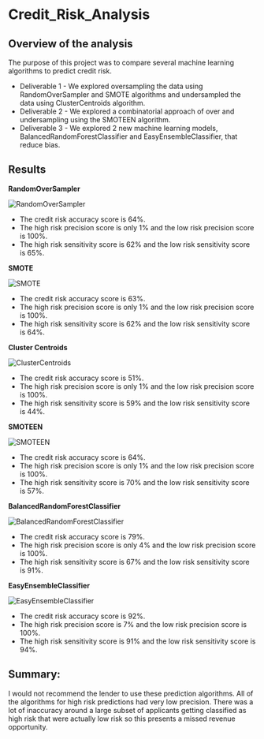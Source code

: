 # Credit_Risk_Analysis

## Overview of the analysis
The purpose of this project was to compare several machine learning algorithms to predict credit risk.
* Deliverable 1 - We explored oversampling the data using RandomOverSampler and SMOTE algorithms and undersampled the data using ClusterCentroids algorithm.
* Deliverable 2 - We explored a combinatorial approach of over and undersampling using the SMOTEEN algorithm.
* Deliverable 3 - We explored 2 new machine learning models, BalancedRandomForestClassifier and EasyEnsembleClassifier, that reduce bias.

## Results
**RandomOverSampler**

![RandomOverSampler](/Images/RandomOverSampler.PNG)

* The credit risk accuracy score is 64%.
* The high risk precision score is only 1% and the low risk precision score is 100%.
* The high risk sensitivity score is 62% and the low risk sensitivity score is 65%.

**SMOTE**


![SMOTE](/Images/SMOTE.PNG)

* The credit risk accuracy score is 63%.
* The high risk precision score is only 1% and the low risk precision score is 100%.
* The high risk sensitivity score is 62% and the low risk sensitivity score is 64%.

**Cluster Centroids**


![ClusterCentroids](/Images/ClusterCentroids.PNG)

* The credit risk accuracy score is 51%.
* The high risk precision score is only 1% and the low risk precision score is 100%.
* The high risk sensitivity score is 59% and the low risk sensitivity score is 44%.

**SMOTEEN**


![SMOTEEN](/Images/SMOTEEN.PNG)

* The credit risk accuracy score is 64%.
* The high risk precision score is only 1% and the low risk precision score is 100%.
* The high risk sensitivity score is 70% and the low risk sensitivity score is 57%.

**BalancedRandomForestClassifier**


![BalancedRandomForestClassifier](/Images/BalancedRandomForestClassifier.PNG)

* The credit risk accuracy score is 79%.
* The high risk precision score is only 4% and the low risk precision score is 100%.
* The high risk sensitivity score is 67% and the low risk sensitivity score is 91%.

**EasyEnsembleClassifier**


![EasyEnsembleClassifier](/Images/EasyEnsembleClassifier.PNG)

* The credit risk accuracy score is 92%.
* The high risk precision score is 7% and the low risk precision score is 100%.
* The high risk sensitivity score is 91% and the low risk sensitivity score is 94%.

## Summary:
I would not recommend the lender to use these prediction algorithms.  All of the algorithms for high risk predictions had very low precision.  There was a lot of inaccuracy
around a large subset of applicants getting classified as high risk that were actually low risk so this presents a missed revenue opportunity.


